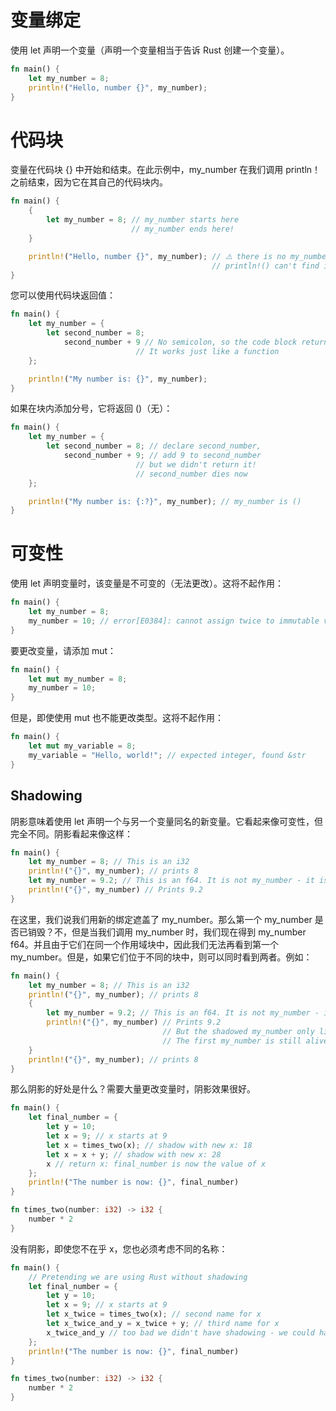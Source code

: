# 变量绑定

使用 let 声明一个变量（声明一个变量相当于告诉 Rust 创建一个变量）。

```rs
fn main() {
    let my_number = 8;
    println!("Hello, number {}", my_number);
}
```

# 代码块

变量在代码块 {} 中开始和结束。在此示例中，my_number 在我们调用 println！之前结束，因为它在其自己的代码块内。

```rs
fn main() {
    {
        let my_number = 8; // my_number starts here
                           // my_number ends here!
    }

    println!("Hello, number {}", my_number); // ⚠️ there is no my_number and
                                             // println!() can't find it
}
```

您可以使用代码块返回值：

```rs
fn main() {
    let my_number = {
        let second_number = 8;
            second_number + 9 // No semicolon, so the code block returns 8 + 9.
                            // It works just like a function
    };

    println!("My number is: {}", my_number);
}
```

如果在块内添加分号，它将返回 ()（无）：

```rs
fn main() {
    let my_number = {
        let second_number = 8; // declare second_number,
            second_number + 9; // add 9 to second_number
                            // but we didn't return it!
                            // second_number dies now
    };

    println!("My number is: {:?}", my_number); // my_number is ()
}
```

# 可变性

使用 let 声明变量时，该变量是不可变的（无法更改）。这将不起作用：

```rs
fn main() {
    let my_number = 8;
    my_number = 10; // error[E0384]: cannot assign twice to immutable variable my_number.
}
```

要更改变量，请添加 mut：

```rs
fn main() {
    let mut my_number = 8;
    my_number = 10;
}
```

但是，即使使用 mut 也不能更改类型。这将不起作用：

```rs
fn main() {
    let mut my_variable = 8;
    my_variable = "Hello, world!"; // expected integer, found &str
}
```

## Shadowing

阴影意味着使用 let 声明一个与另一个变量同名的新变量。它看起来像可变性，但完全不同。阴影看起来像这样：

```rs
fn main() {
    let my_number = 8; // This is an i32
    println!("{}", my_number); // prints 8
    let my_number = 9.2; // This is an f64. It is not my_number - it is completely different!
    println!("{}", my_number) // Prints 9.2
}
```

在这里，我们说我们用新的绑定遮盖了 my_number。那么第一个 my_number 是否已销毁？不，但是当我们调用 my_number 时，我们现在得到 my_number f64。并且由于它们在同一个作用域块中，因此我们无法再看到第一个 my_number。但是，如果它们位于不同的块中，则可以同时看到两者。例如：

```rs
fn main() {
    let my_number = 8; // This is an i32
    println!("{}", my_number); // prints 8
    {
        let my_number = 9.2; // This is an f64. It is not my_number - it is completely different!
        println!("{}", my_number) // Prints 9.2
                                  // But the shadowed my_number only lives until here.
                                  // The first my_number is still alive!
    }
    println!("{}", my_number); // prints 8
}
```

那么阴影的好处是什么？需要大量更改变量时，阴影效果很好。

```rs
fn main() {
    let final_number = {
        let y = 10;
        let x = 9; // x starts at 9
        let x = times_two(x); // shadow with new x: 18
        let x = x + y; // shadow with new x: 28
        x // return x: final_number is now the value of x
    };
    println!("The number is now: {}", final_number)
}

fn times_two(number: i32) -> i32 {
    number * 2
}

```

没有阴影，即使您不在乎 x，您也必须考虑不同的名称：

```rs
fn main() {
    // Pretending we are using Rust without shadowing
    let final_number = {
        let y = 10;
        let x = 9; // x starts at 9
        let x_twice = times_two(x); // second name for x
        let x_twice_and_y = x_twice + y; // third name for x
        x_twice_and_y // too bad we didn't have shadowing - we could have just used x
    };
    println!("The number is now: {}", final_number)
}

fn times_two(number: i32) -> i32 {
    number * 2
}
```
